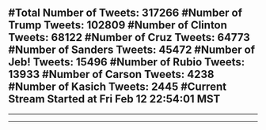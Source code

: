 #Total Number of Tweets: 317266 
#Number of Trump Tweets: 102809
#Number of Clinton Tweets: 68122
#Number of Cruz Tweets: 64773
#Number of Sanders Tweets: 45472
#Number of Jeb! Tweets: 15496
#Number of Rubio Tweets: 13933
#Number of Carson Tweets: 4238
#Number of Kasich Tweets: 2445
#Current Stream Started at Fri Feb 12 22:54:01 MST
---
---
---

